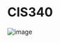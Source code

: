 # CIS340
![image](https://user-images.githubusercontent.com/101651047/158602932-4cd57f0b-4beb-4ea0-95cc-9f7a02e78c9e.png)
